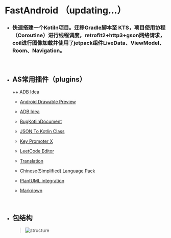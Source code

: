 # FastAndroid （updating...）

- ### 快速搭建一个Kotiln项目。迁移Gradle脚本至 KTS，项目使用协程（Coroutine）进行线程调度，retrofit2+http3+gson网络请求，coil进行图像加载并使用了jetpack组件LiveData、ViewModel、Room、Navigation。

    <br/>
- ## AS常用插件（plugins）
  
  ++ [ADB Idea](https://plugins.jetbrains.com/plugin/7380-adb-idea)
  + [Android Drawable Preview](https://plugins.jetbrains.com/plugin/10730-android-drawable-preview)
  - [ADB Idea](https://plugins.jetbrains.com/plugin/7380-adb-idea)
  - [BugKotlinDocument](https://plugins.jetbrains.com/plugin/9781-bugkotlindocument)
  - [JSON To Kotlin Class](https://plugins.jetbrains.com/plugin/9960-json-to-kotlin-class-jsontokotlinclass-)
  - [Key Promoter X](https://plugins.jetbrains.com/plugin/9792-key-promoter-x)
  - [LeetCode Editor](https://plugins.jetbrains.com/plugin/12132-leetcode-editor)
  - [Translation](https://plugins.jetbrains.com/plugin/8579-translation)
  - [Chinese ​(Simplified)​ Language Pack](https://plugins.jetbrains.com/plugin/13710-chinese-simplified-language-pack----)
  - [PlantUML integration](https://plugins.jetbrains.com/plugin/7017-plantuml-integration)
  - [Markdown](https://plugins.jetbrains.com/plugin/7793-markdown)

    <br/>
- ## 包结构
  > ![structure](https://github.com/tianhe-github/FastAndroid/blob/master/image/package_structure.png)
            



